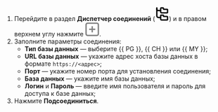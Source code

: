 1. Перейдите в раздел **Диспетчер соединений** (![image](../../_assets/websql/connections.svg)) и в правом верхнем углу нажмите ![image](../../_assets/websql/new-connection.svg).
1. Заполните параметры соединения:
    * **Тип базы данных** — выберите {{ PG }}, {{ CH }} или {{ MY }};
    * **URL базы данных** — укажите адрес хоста базы данных в формате `https://<адрес>`;
    * **Порт** — укажите номер порта для установления соединения;
    * **База данных** — укажите имя базы данных;
    * **Логин** и **Пароль** — введите имя пользователя и пароль для доступа к базе данных;
1. Нажмите **Подсоединиться**.